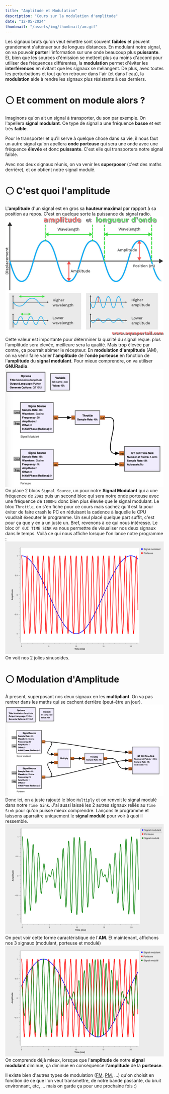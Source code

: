 ```yaml
---
title: "Amplitude et Modulation"
description: "Cours sur la modulation d'amplitude"
date: "12-05-2024"
thumbnail: "/assets/img/thumbnail/am.gif"
---
```

Les signaux bruts qu'on veut émettre sont souvent **faibles** et peuvent grandement s'atténuer sur de longues distances. En modulant notre signal, on va pouvoir **porter** l'information sur une onde beaucoup plus **puissante**. 
Et, bien que les sources d'émission se mettent plus ou moins d'accord pour utiliser des fréquences différentes, la **modulation** permet d'éviter les **interférences** en évitant que les signaux se mélangent. 
De plus, avec toutes les perturbations et tout qu'on retrouve dans l'air (et dans l'eau), la **modulation** aide à rendre les signaux plus résistants à ces derniers. 

# ⚪️ Et comment on module alors ? 
Imaginons qu'on ait un signal à transporter, du son par exemple. On l'apellera **signal modulant**. Ce type de signal a une fréquence **basse** et est très **faible**. 

Pour le transporter et qu'il serve à quelque chose dans sa vie, il nous faut un autre signal qu'on apellera **onde porteuse** qui sera une onde avec une fréquence **élevée** et donc **puissante**. C'est elle qui transportera notre signal faible. 

Avec nos deux signaux réunis, on va venir les **superposer** (c'est des maths derrière), et on obtient notre signal modulé. 

# ⚪️ C'est quoi l'amplitude 
L'**amplitude** d'un signal est en gros sa **hauteur maximal** par rapport à sa position au repos. C'est en quelque sorte la puissance du signal radio. 
![image](../../../assets/img/mini-cours/radio_basics/modulation/modulation1.png)
Cette valeur est importante pour déterminer la qualité du signal reçue. plus l'amplitude sera élevée, meilleure sera la qualité. Mais trop élevée par contre, ça pourrait abimer le récepteur. 
En **modulation d'amplitude** (AM), on va venir faire varier l'**amplitude** de l'**onde porteuse** en fonction de l'**amplitude** du **signal modulant**. 
Pour mieux comprendre, on va utiliser **GNURadio**.
![image](../../../assets/img/mini-cours/radio_basics/modulation/modulation2.png)
On place 2 blocs `Signal Source`, un pour notre **Signal Modulant** qui a une fréquence de `20Hz` puis un second bloc qui sera notre onde porteuse avec une fréquence de `1000Hz` donc bien plus élevée que le signal modulant.
Le bloc `Throttle`, on s'en fiche pour ce cours mais sachez qu'il est là pour éviter de faire crash le PC en réduisant la cadence à laquelle le CPU voudrait éxecuter le programme. Un seul placé quelque part suffit, c'est pour ça que y en a un juste un. Bref, revenons à ce qui nous intéresse.
Le bloc `QT GUI TIME SINK` va nous permettre de visualiser nos deux signaux dans le temps. 
Voilà ce qui nous affiche lorsque l'on lance notre programme : 
![image](../../../assets/img/mini-cours/radio_basics/modulation/modulation3.png)
On voit nos 2 jolies sinusoides. 

# ⚪️ Modulation d'Amplitude
À present, superposant nos deux signaux en les **multipliant**. On va pas rentrer dans les maths qui se cachent derrière (peut-être un jour). 
![image](../../../assets/img/mini-cours/radio_basics/modulation/modulation4.png)
Donc ici, on a juste rajouté le bloc `Multiply` et on renvoit le signal modulé dans notre `Time Sink`. J'ai aussi laissé les 2 autres signaux reliés au `Time Sink` pour qu'on puisse mieux comprendre. 
Lançons le programme et laissons aparraître uniquement le **signal modulé** pour voir à quoi il ressemble. 
![image](../../../assets/img/mini-cours/radio_basics/modulation/modulation5.png)
On peut voir cette forme caractéristique de l'**AM**. 
Et maintenant, affichons nos 3 signaux (modulant, porteuse et modulé)
![image](../../../assets/img/mini-cours/radio_basics/modulation/modulation6.png)
On comprends déjà mieux, lorsque que l'**amplitude** de notre **signal modulant** diminue, ça diminue en conséquence l'**amplitude** de la **porteuse**. 

Il existe bien d'autres types de modulation ([FM](https://fr.wikipedia.org/wiki/Modulation_de_fr%C3%A9quence#:~:text=En%20modulation%20de%20fr%C3%A9quence%2C%20l,(att%C3%A9nuation%20et%20bruit%20importants).), [PM](https://fr.wikipedia.org/wiki/Modulation_de_phase#:~:text=La%20modulation%20de%20phase%20ou,Cette%20modulation%20est%20non%20lin%C3%A9aire.), ...) qu'on choisit en fonction de ce que l'on veut transmettre, de notre bande passante, du bruit environnant, etc, ... mais on garde ça pour une prochaine fois :) 


